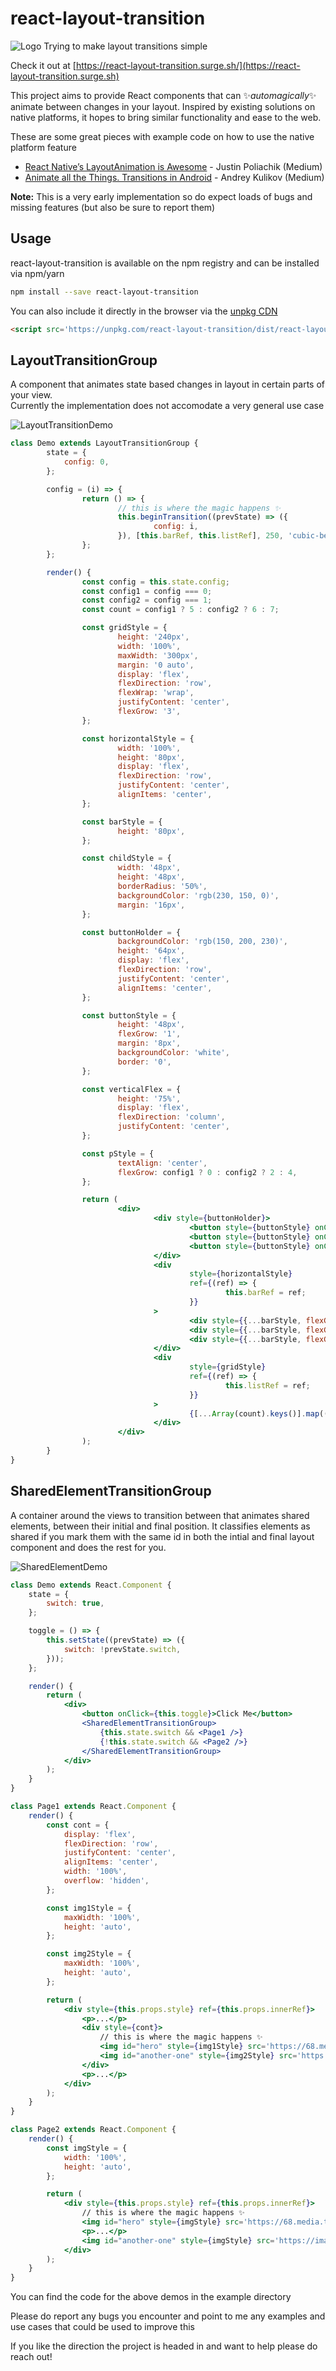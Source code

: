 # react-layout-transition

![Logo](assets/logo.png)
Trying to make layout transitions simple

Check it out at [https://react-layout-transition.surge.sh/](https://react-layout-transition.surge.sh)

This project aims to provide React components that can :sparkles:_automagically_:sparkles: animate between changes in your layout.
Inspired by existing solutions on native platforms, it hopes to bring similar functionality and ease to the web.

These are some great pieces with example code on how to use the native platform feature
- [React Native’s LayoutAnimation is Awesome](https://medium.com/@Jpoliachik/react-native-s-layoutanimation-is-awesome-4a4d317afd3e) - Justin Poliachik (Medium)
- [Animate all the Things. Transitions in Android](https://medium.com/@andkulikov/animate-all-the-things-transitions-in-android-914af5477d50) - Andrey Kulikov (Medium)

**Note:** This is a very early implementation so do expect loads of bugs and missing features (but also be sure to report them)

## Usage

react-layout-transition is available on the npm registry and can be installed via npm/yarn

```bash
npm install --save react-layout-transition
```

You can also include it directly in the browser via the [unpkg CDN](https://unpkg.com)

```html
<script src='https://unpkg.com/react-layout-transition/dist/react-layout-transition.min.js'></script>
```

## LayoutTransitionGroup

A component that animates state based changes in layout in certain parts of your view.<br>
Currently the implementation does not accomodate a very general use case

![LayoutTransitionDemo](assets/demoGifs/layoutTransitionDemo.gif)

```jsx
class Demo extends LayoutTransitionGroup {
        state = {
            config: 0,
        };

		config = (i) => {
				return () => {
						// this is where the magic happens ✨
						this.beginTransition((prevState) => ({
								config: i,
						}), [this.barRef, this.listRef], 250, 'cubic-bezier(0.64, 0.13, 0.05, 1.67)');
				};
		};

		render() {
				const config = this.state.config;
				const config1 = config === 0;
				const config2 = config === 1;
				const count = config1 ? 5 : config2 ? 6 : 7;

				const gridStyle = {
						height: '240px',
						width: '100%',
						maxWidth: '300px',
						margin: '0 auto',
						display: 'flex',
						flexDirection: 'row',
						flexWrap: 'wrap',
						justifyContent: 'center',
						flexGrow: '3',
				};

				const horizontalStyle = {
						width: '100%',
						height: '80px',
						display: 'flex',
						flexDirection: 'row',
						justifyContent: 'center',
						alignItems: 'center',
				};

				const barStyle = {
						height: '80px',
				};

				const childStyle = {
						width: '48px',
						height: '48px',
						borderRadius: '50%',
						backgroundColor: 'rgb(230, 150, 0)',
						margin: '16px',
				};

				const buttonHolder = {
						backgroundColor: 'rgb(150, 200, 230)',
						height: '64px',
						display: 'flex',
						flexDirection: 'row',
						justifyContent: 'center',
						alignItems: 'center',
				};

				const buttonStyle = {
						height: '48px',
						flexGrow: '1',
						margin: '8px',
						backgroundColor: 'white',
						border: '0',
				};

				const verticalFlex = {
						height: '75%',
						display: 'flex',
						flexDirection: 'column',
						justifyContent: 'center',
				};

				const pStyle = {
						textAlign: 'center',
						flexGrow: config1 ? 0 : config2 ? 2 : 4,
				};

				return (
						<div>
								<div style={buttonHolder}>
										<button style={buttonStyle} onClick={this.config(0)}>0</button>
										<button style={buttonStyle} onClick={this.config(1)}>1</button>
										<button style={buttonStyle} onClick={this.config(2)}>2</button>
								</div>
								<div
										style={horizontalStyle}
										ref={(ref) => {
												this.barRef = ref;
										}}
								>
										<div style={{...barStyle, flexGrow: 1, backgroundColor: 'rgb(200, 0, 0)'}}></div>
										<div style={{...barStyle, flexGrow: config1 ? 1 : config2 ? 5 : 1, backgroundColor: 'rgb(0, 200, 0)'}}></div>
										<div style={{...barStyle, flexGrow: config1 ? 1 : config2 ? 5 : 10, backgroundColor: 'rgb(0, 0, 200)'}}></div>
								</div>
								<div
										style={gridStyle}
										ref={(ref) => {
												this.listRef = ref;
										}}
								>
										{[...Array(count).keys()].map((i) => <div style={childStyle} key={i}></div>)}
								</div>
						</div>
				);
		}
}
```


## SharedElementTransitionGroup

A container around the views to transition between that animates shared elements, between their initial and final position.
It classifies elements as shared if you mark them with the same id in both the intial and final layout component and does the rest for you.

![SharedElementDemo](assets/demoGifs/sharedElementDemo.gif)

```jsx
class Demo extends React.Component {
    state = {
        switch: true,
    };

    toggle = () => {
        this.setState((prevState) => ({
            switch: !prevState.switch,
        }));
    };

    render() {
        return (
            <div>
                <button onClick={this.toggle}>Click Me</button>
                <SharedElementTransitionGroup>
                    {this.state.switch && <Page1 />}
                    {!this.state.switch && <Page2 />}
                </SharedElementTransitionGroup>
            </div>
        );
    }
}

class Page1 extends React.Component {
    render() {
        const cont = {
            display: 'flex',
            flexDirection: 'row',
            justifyContent: 'center',
            alignItems: 'center',
            width: '100%',
            overflow: 'hidden',
        };

        const img1Style = {
            maxWidth: '100%',
            height: 'auto',
        };

        const img2Style = {
            maxWidth: '100%',
            height: 'auto',
        };

        return (
            <div style={this.props.style} ref={this.props.innerRef}>
                <p>...</p>
                <div style={cont}>
                    // this is where the magic happens ✨
                    <img id="hero" style={img1Style} src='https://68.media.tumblr.com/4d1f173744a32bb4b35a2d5d0babff74/tumblr_mnh29fxz111st5lhmo1_1280.jpg' />
                    <img id="another-one" style={img2Style} src='https://images.unsplash.com/13/unsplash_5239d6c04342c_1.JPG' />
                </div>
                <p>...</p>
            </div>
        );
    }
}

class Page2 extends React.Component {
    render() {
        const imgStyle = {
            width: '100%',
            height: 'auto',
        };

        return (
            <div style={this.props.style} ref={this.props.innerRef}>
                // this is where the magic happens ✨
                <img id="hero" style={imgStyle} src='https://68.media.tumblr.com/4d1f173744a32bb4b35a2d5d0babff74/tumblr_mnh29fxz111st5lhmo1_1280.jpg' />
                <p>...</p>
                <img id="another-one" style={imgStyle} src='https://images.unsplash.com/13/unsplash_5239d6c04342c_1.JPG' />
            </div>
        );
    }
}

```

You can find the code for the above demos in the example directory

Please do report any bugs you encounter and point to me any examples and use cases that could be used to improve this

If you like the direction the project is headed in and want to help please do reach out!
